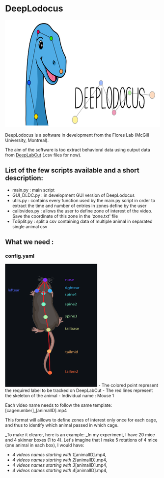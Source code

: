 # DeepLodocus 

<img width="700" height="350" src="https://github.com/madmaxpython/DeepLodocus/blob/Master/Logo/dldc-WHITE-repository-open-graph-template.png">
 
DeepLodocus is a software in development from the Flores Lab (McGill University, Montreal).

The aim of the software is too extract behavioral data using output data from [DeepLabCut](http://www.mousemotorlab.org/deeplabcut) (.csv files for now). 

## List of the few scripts available and a short description:
- main.py : main script 
- GUI_DLDC.py : in development GUI version of DeepLodocus
- utils.py : contains every function used by the main.py script in order to extract the time and number of entries in zones define by the user
- calibvideo.py : allows the user to define zone of interest of the video. Save the coordinate of this zone in the 'zone.txt' file
- ToSplit.py : split a csv containing data of multiple animal in separated single animal csv


## What we need : 
### config.yaml 

<img width="300" height="400" src="https://github.com/madmaxpython/DeepLodocus/blob/Master/Logo/LabelRequirements.png">
- The colored point represent the required label to be tracked on DeepLabCut
- The red lines represent the skeleton of the animal 
- Individual name : Mouse 1

Each video name needs to follow the same template: [cagenumber]_[animalID].mp4

This format will alllows to define  zones of interest only once for each cage, and thus to identify which animal passed in which cage.

_To make it clearer, here is an example:
_In my experiment, I have 20 mice and 4 skinner boxes (1 to 4). Let's imagine that I make 5 rotations of 4 mice (one animal in each box), I would have:
- _4 videos names starting with 1_[animalID].mp4,
- _4 videos names starting with 2_[animalID].mp4,
- _4 videos names starting with 3_[animalID].mp4,
- _4 videos names starting with 4_[animalID].mp4,


